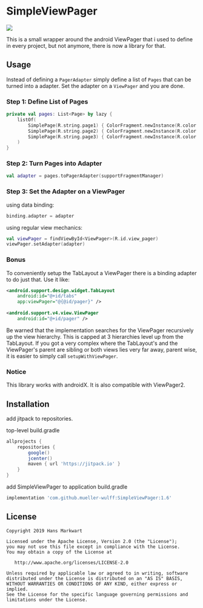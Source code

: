 # SimpleViewPager

[![](https://jitpack.io/v/mueller-wulff/SimpleViewPager.svg)](https://jitpack.io/#mueller-wulff/SimpleViewPager)


This is a small wrapper around the android ViewPager that i used to define in every project, but not
anymore, there is now a library for that.

Usage
-----

Instead of defining a `PagerAdapter` simply define a list of `Pages` that can be turned into a adapter.
Set the adapter on a `ViewPager` and you are done.

### Step 1: Define List of Pages

```kotlin
private val pages: List<Page> by lazy {
	listOf(
		SimplePage(R.string.page1) { ColorFragment.newInstance(R.color.page1) },
		SimplePage(R.string.page2) { ColorFragment.newInstance(R.color.page2) },
		SimplePage(R.string.page3) { ColorFragment.newInstance(R.color.page3) }
	)
}
```

### Step 2: Turn Pages into Adapter

```kotlin
val adapter = pages.toPagerAdapter(supportFragmentManager)
```

### Step 3: Set the Adapter on a ViewPager

using data binding:

```kotlin
binding.adapter = adapter
```

using regular view mechanics:

```kotlin
val viewPager = findViewById<ViewPager>(R.id.view_pager)
viewPager.setAdapter(adapter)
```

### Bonus

To conveniently setup the TabLayout a ViewPager there is a binding adapter to do just that. Use it like:

````xml
<android.support.design.widget.TabLayout
    android:id="@+id/tabs"
    app:viewPager="@{@id/pager}" />
    
<android.support.v4.view.ViewPager
    android:id="@+id/pager" />
````

Be warned that the implementation searches for the ViewPager recursively up the view hierarchy. 
This is capped at 3 hierarchies level up from the TabLayout. If you got a very complex where the 
TabLayout's and the ViewPager's parent are sibling or both views lies very far away, parent wise, 
it is easier to simply call `setupWithViewPager`. 

### Notice

This library works with androidX. It is also compatible with ViewPager2.

Installation
------------

add jitpack to repositories.

top-level build.gradle
```groovy
allprojects {
    repositories {
        google()
        jcenter()
        maven { url 'https://jitpack.io' }
    }
}
```

add SimpleViewPager to application build.gradle
```groovy
implementation 'com.github.mueller-wulff:SimpleViewPager:1.6'
```

License
-------

    Copyright 2019 Hans Markwart

    Licensed under the Apache License, Version 2.0 (the "License");
    you may not use this file except in compliance with the License.
    You may obtain a copy of the License at

       http://www.apache.org/licenses/LICENSE-2.0

    Unless required by applicable law or agreed to in writing, software
    distributed under the License is distributed on an "AS IS" BASIS,
    WITHOUT WARRANTIES OR CONDITIONS OF ANY KIND, either express or implied.
    See the License for the specific language governing permissions and
    limitations under the License.
